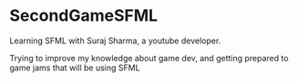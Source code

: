 # SecondGameSFML
Learning SFML with Suraj Sharma, a youtube developer.

Trying to improve my knowledge about game dev, and getting prepared to game jams that will be using SFML
